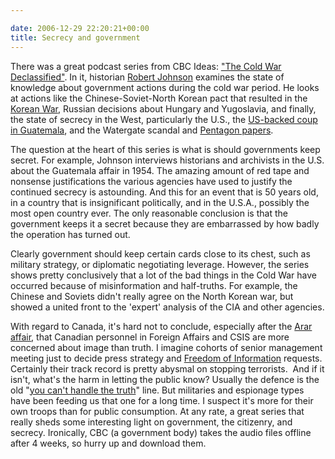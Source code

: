```yaml
---

date: 2006-12-29 22:20:21+00:00
title: Secrecy and government
---
```


There was a great podcast series from CBC Ideas: ["The Cold War Declassified"](http://www.radio.cbc.ca/programs/ideas/podcast.html). In it, historian [Robert Johnson](http://www.utm.utoronto.ca/~rjohnson/) examines the state of knowledge about government actions during the cold war period. He looks at actions like the Chinese-Soviet-North Korean pact that resulted in the [Korean War](http://en.wikipedia.org/wiki/Korean_War), Russian decisions about Hungary and Yugoslavia, and finally, the state of secrecy in the West, particularly the U.S., the [US-backed coup in Guatemala](http://en.wikipedia.org/wiki/Guatemala#Modern_period), and the Watergate scandal and [Pentagon papers](http://en.wikipedia.org/wiki/Pentagon_Papers).

The question at the heart of this series is what is should governments keep secret. For example, Johnson interviews historians and archivists in the U.S. about the Guatemala affair in 1954. The amazing amount of red tape and nonsense justifications the various agencies have used to justify the continued secrecy is astounding. And this for an event that is 50 years old, in a country that is insignificant politically, and in the U.S.A., possibly the most open country ever. The only reasonable conclusion is that the government keeps it a secret because they are embarrassed by how badly the operation has turned out.

Clearly government should keep certain cards close to its chest, such as military strategy, or diplomatic negotiating leverage. However, the series shows pretty conclusively that a lot of the bad things in the Cold War have occurred because of misinformation and half-truths. For example, the Chinese and Soviets didn't really agree on the North Korean war, but showed a united front to the 'expert' analysis of the CIA and other agencies.

With regard to Canada, it's hard not to conclude, especially after the [Arar affair](http://en.wikipedia.org/wiki/Maher_Arar), that Canadian personnel in Foreign Affairs and CSIS are more concerned about image than truth. I imagine cohorts of senior management meeting just to decide press strategy and [Freedom of Information](http://www.justice.gc.ca/en/ps/atip/index.html) requests.  Certainly their track record is pretty abysmal on stopping terrorists.  And if it isn't, what's the harm in letting the public know? Usually the defence is the old "[you can't handle the truth](http://www.youtube.com/watch?v=ylDkY9RiE30)" line. But militaries and espionage types have been feeding us that one for a long time. I suspect it's more for their own troops than for public consumption.
At any rate, a great series that really sheds some interesting light on government, the citizenry, and secrecy. Ironically, CBC (a government body) takes the audio files offline  after 4 weeks, so hurry up and download them.
